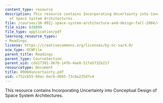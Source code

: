 ```yaml
---
content_type: resource
description: This resource contains Incorporating Uncertainty into Conceptual Design
  of Space System Architectures.
file: /courses/16-892j-space-system-architecture-and-design-fall-2004/c752cb55b6acbecbdbb573c0a235d7c4_09060uncertainty.pdf
file_size: 628899
file_type: application/pdf
learning_resource_types:
- Readings
license: https://creativecommons.org/licenses/by-nc-sa/4.0/
ocw_type: OCWFile
parent_title: Readings
parent_type: CourseSection
parent_uid: cdd17381-3670-14fb-4ae8-517a5732b217
resourcetype: Document
title: 09060uncertainty.pdf
uid: c752cb55-b6ac-becb-dbb5-73c0a235d7c4
---
```

This resource contains Incorporating Uncertainty into Conceptual Design of Space System Architectures.